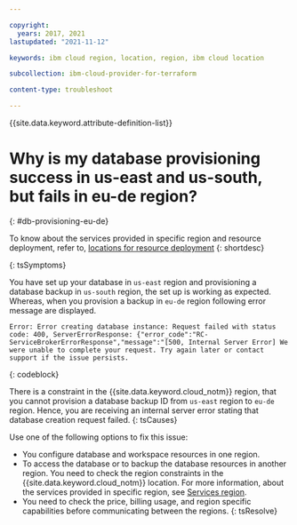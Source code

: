 ```yaml
---

copyright:
  years: 2017, 2021
lastupdated: "2021-11-12"

keywords: ibm cloud region, location, region, ibm cloud location

subcollection: ibm-cloud-provider-for-terraform

content-type: troubleshoot

---
```


{{site.data.keyword.attribute-definition-list}}

# Why is my database provisioning success in us-east and us-south, but fails in eu-de region?
{: #db-provisioning-eu-de}

To know about the services provided in specific region and resource deployment, refer to, [locations for resource deployment](/docs/overview?topic=overview-locations)
{: shortdesc}

{: tsSymptoms}

You have set up your database in `us-east` region and provisioning a database backup in `us-south` region, the set up is working as expected. Whereas, when you provision a backup in `eu-de` region following error message are displayed.

```
Error: Error creating database instance: Request failed with status code: 400, ServerErrorResponse: {"error_code":"RC-ServiceBrokerErrorResponse","message":"[500, Internal Server Error] We were unable to complete your request. Try again later or contact support if the issue persists.
```
{: codeblock}

There is a constraint in the {{site.data.keyword.cloud_notm}} region, that you cannot provision a database backup ID from `us-east` region to `eu-de` region. Hence, you are receiving an internal server error stating that database creation request failed.
{: tsCauses}

Use one of the following options to fix this issue:
- You configure database and workspace resources in one region.
- To access the database or to backup the database resources in another region. You need to check the region constraints in the {{site.data.keyword.cloud_notm}} location. For more information, about the services provided in specific region, see [Services region](/docs/overview?topic=overview-services_region#paas-services).
- You need to check the price, billing usage, and region specific capabilities before communicating between the regions.
{: tsResolve}



